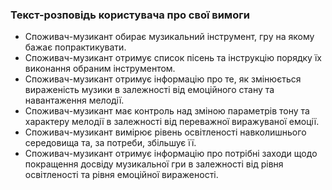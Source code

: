### Текст-розповідь користувача про свої вимоги
- Споживач-музикант обирає музикальний інструмент, гру на якому бажає попрактикувати.
- Споживач-музикант отримує список пісень та інструкцію порядку їх виконання обраним інструментом.
- Споживач-музикант отримує інформацію про те, як змінюється вираженість музики в залежності від емоційного стану та навантаження мелодії.
- Споживач-музикант має контроль над зміною параметрів тону та характеру мелодії в залежності від переважної виражуваної емоції.
- Споживач-музикант вимірює рівень освітленості навколишнього середовища та, за потреби, збільшує її.
- Споживач-музикант отримує інформацію про потрібні заходи щодо покращення досвіду музикальної гри в залежності від рівня освітленості та рівня емоційної вираженості.
